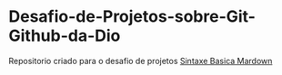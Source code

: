 # Desafio-de-Projetos-sobre-Git-Github-da-Dio
Repositorio criado para o desafio de projetos 
[Sintaxe Basica Mardown]("https://www.mardownguide.org/)
